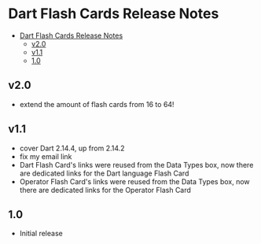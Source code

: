 # Dart Flash Cards Release Notes

- [Dart Flash Cards Release Notes](#dart-flash-cards-release-notes)
  - [v2.0](#v20)
  - [v1.1](#v11)
  - [1.0](#10)

## v2.0
  - extend the amount of flash cards from 16 to 64!
## v1.1
  - cover Dart 2.14.4, up from 2.14.2
  - fix my email link
  - Dart Flash Card's links were reused from the Data Types box, now there are dedicated links for the Dart language Flash Card
  - Operator Flash Card's links were reused from the Data Types box, now there are dedicated links for the Operator Flash Card
## 1.0
  - Initial release
